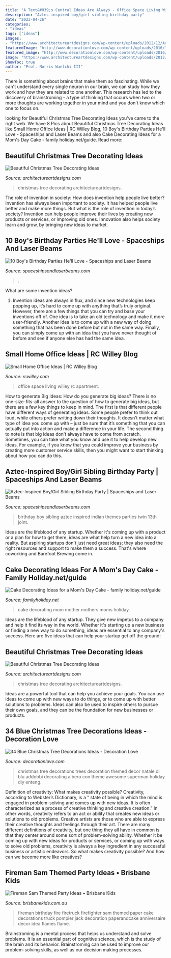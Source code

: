 ```yaml
---
title: "A Text&#039;s Central Ideas Are Always - Office Space Living Willey Rc Apartment"
description: "Aztec-inspired boy/girl sibling birthday party"
date: "2023-04-26"
categories:
- "ideas"
tags: ["ideas"]
images:
- "https://www.architectureartdesigns.com/wp-content/uploads/2012/12/ArchitectureArtDesigns-Beautiful-Christmas-Tree-Decorating-Ideas-12.jpg"
featuredImage: "http://www.decorationlove.com/wp-content/uploads/2016/10/Blue-Themed-Christmas-Tree-Decoration.jpg"
featured_image: "http://www.decorationlove.com/wp-content/uploads/2016/10/Blue-Themed-Christmas-Tree-Decoration.jpg"
image: "https://www.architectureartdesigns.com/wp-content/uploads/2012/12/ArchitectureArtDesigns-Beautiful-Christmas-Tree-Decorating-Ideas-17.jpg"
ShowToc: true
author: "Prof. Norris Waelchi III"
---
```



There is something about brains that make them so fascinating. While we can't understand every single neuron in our brain, we can study how they work and how they are related to one another. This research has led to the discovery of brainstroming - a type of thinking that occurs when two or more thoughts are working together in your mind and you don't know which one to focus on.

	

		
looking for Beautiful Christmas Tree Decorating Ideas you've came to the right web. We have 8 Pics about Beautiful Christmas Tree Decorating Ideas like Small Home Office Ideas | RC Willey Blog, 10 Boy&#039;s Birthday Parties He&#039;ll Love - Spaceships and Laser Beams and also Cake Decorating Ideas for a Mom&#039;s Day Cake - family holiday.net/guide. Read more:
		
    
## Beautiful Christmas Tree Decorating Ideas

<img loading=lazy src="https://www.architectureartdesigns.com/wp-content/uploads/2012/12/ArchitectureArtDesigns-Beautiful-Christmas-Tree-Decorating-Ideas-12.jpg" onerror="this.onerror=null;this.src='https://tse2.mm.bing.net/th?id=OIP.U_Kk0W-Bd3G2SR0lQFZJxwHaJ4&amp;pid=15.1';" alt="Beautiful Christmas Tree Decorating Ideas">

_Source: architectureartdesigns.com_

>christmas tree decorating architectureartdesigns. 

	

The role of invention in society: How does invention help people live better?
Invention has always been important to society. It has helped people live better and make more things. But what is the role of invention in today’s society? Invention can help people improve their lives by creating new products or services, or improving old ones. Innovation also helps society learn and grow, by bringing new ideas to market.

    
## 10 Boy&#039;s Birthday Parties He&#039;ll Love - Spaceships And Laser Beams

<img loading=lazy src="https://spaceshipsandlaserbeams.com/wp-content/uploads/2015/09/unique-birthday-party-theme-ideas-boys.jpg" onerror="this.onerror=null;this.src='https://tse4.mm.bing.net/th?id=OIP.qSAd8fyPx2FV1qFyQBbEtAHaLH&amp;pid=15.1';" alt="10 Boy&#039;s Birthday Parties He&#039;ll Love - Spaceships and Laser Beams">

_Source: spaceshipsandlaserbeams.com_

>. 

	

What are some invention ideas?
1. Invention ideas are always in flux, and since new technologies keep popping up, it’s hard to come up with anything that’s truly original. However, there are a few things that you can try and base your inventions off of. One idea is to take an old technology and make it more user-friendly. Another idea is to come up with a new way of doing something that has been done before but not in the same way. Finally, you can simply come up with an idea that you have never thought of before and see if anyone else has had the same idea.

    
## Small Home Office Ideas | RC Willey Blog

<img loading=lazy src="https://static.rcwilley.com/blog/34/6293/small-home-office-ideas-1.jpg" onerror="this.onerror=null;this.src='https://tse1.mm.bing.net/th?id=OIP.bE6Tz2erjeRXC9ahOaIsmQHaNJ&amp;pid=15.1';" alt="Small Home Office Ideas | RC Willey Blog">

_Source: rcwilley.com_

>office space living willey rc apartment. 

	

How to generate Big Ideas: How do you generate big ideas?
There is no one-size-fits-all answer to the question of how to generate big ideas, but there are a few key things to keep in mind. The first is that different people have different ways of generating ideas. Some people prefer to think out loud, while others prefer writing down their thoughts. It doesn’t matter what type of idea you come up with – just be sure that it’s something that you can actually put into action and make a difference in your life. 
The second thing to note is that big ideas don’t always have to come from scratch. Sometimes, you can take what you know and use it to help develop new ideas. For example, if you know that you could improve your business by creating more customer service skills, then you might want to start thinking about how you can do this.

    
## Aztec-Inspired Boy/Girl Sibling Birthday Party | Spaceships And Laser Beams

<img loading=lazy src="http://spaceshipsandlaserbeams.com/wp-content/uploads/2015/09/boy-and-girl-aztec-birthday-party-ideas.jpg" onerror="this.onerror=null;this.src='https://tse3.mm.bing.net/th?id=OIP.0g8xAaWTTzM6-O4OI2HhugHaLH&amp;pid=15.1';" alt="Aztec-Inspired Boy/Girl Sibling Birthday Party | Spaceships and Laser Beams">

_Source: spaceshipsandlaserbeams.com_

>birthday boy sibling aztec inspired indian themes parties twin 13th joint. 

	

Ideas are the lifeblood of any startup. Whether it's coming up with a product or a plan for how to get there, ideas are what help turn a new idea into a reality. But aspiring startups don't just need great ideas; they also need the right resources and support to make them a success. That's where coworking and Barefoot Brewing come in.

    
## Cake Decorating Ideas For A Mom&#039;s Day Cake - Family Holiday.net/guide

<img loading=lazy src="http://www.familyholiday.net/wp-content/uploads/2013/04/Cake-Decorating-Ideas-for-a-Moms-Day-Cake_08.jpeg" onerror="this.onerror=null;this.src='https://tse4.mm.bing.net/th?id=OIP.D2WEP6yT7Gbexqx9MG8eWAHaJ4&amp;pid=15.1';" alt="Cake Decorating Ideas for a Mom&#039;s Day Cake - family holiday.net/guide">

_Source: familyholiday.net_

>cake decorating mom mother mothers moms holiday. 

	

Ideas are the lifeblood of any startup. They give new impetus to a company and help it find its way in the world. Whether it's starting up a new business or finding a new way to do something, ideas are essential to any company's success. Here are five ideas that can help your startup get off the ground: 

    
## Beautiful Christmas Tree Decorating Ideas

<img loading=lazy src="https://www.architectureartdesigns.com/wp-content/uploads/2012/12/ArchitectureArtDesigns-Beautiful-Christmas-Tree-Decorating-Ideas-17.jpg" onerror="this.onerror=null;this.src='https://tse3.mm.bing.net/th?id=OIP.GY6EL8e2HXjUB7hd2oJYIQHaLJ&amp;pid=15.1';" alt="Beautiful Christmas Tree Decorating Ideas">

_Source: architectureartdesigns.com_

>christmas tree decorating architectureartdesigns. 

	

Ideas are a powerful tool that can help you achieve your goals. You can use ideas to come up with new ways to do things, or to come up with better solutions to problems. Ideas can also be used to inspire others to pursue their own goals, and they can be the foundation for new businesses or products.

    
## 34 Blue Christmas Tree Decorations Ideas - Decoration Love

<img loading=lazy src="http://www.decorationlove.com/wp-content/uploads/2016/10/Blue-Themed-Christmas-Tree-Decoration.jpg" onerror="this.onerror=null;this.src='https://tse3.mm.bing.net/th?id=OIP.L1L7LLOI2B8JhCE6o5UveQHaJ4&amp;pid=15.1';" alt="34 Blue Christmas Tree Decorations Ideas - Decoration Love">

_Source: decorationlove.com_

>christmas tree decorations trees decoration themed decor natale di blu addobbi decorating albero con theme awesome superman holiday diy enteng. 

	

Definition of creativity: What makes creativity possible?
Creativity, according to Webster’s Dictionary, is a “ state of being in which the mind is engaged in problem-solving and comes up with new ideas. It is often characterized as a process of creative thinking and creative creation.” In other words, creativity refers to an act or ability that creates new ideas or solutions to old problems. Creative artists are those who are able to express their creative thoughts and feelings through their art.
There are many different definitions of creativity, but one thing they all have in common is that they center around some sort of problem-solving ability. Whether it be coming up with new ideas for products or services, or coming up with ways to solve old problems, creativity is always a key ingredient in any successful business or artistic endeavors. So what makes creativity possible? And how can we become more like creatives?

    
## Fireman Sam Themed Party Ideas • Brisbane Kids

<img loading=lazy src="http://www.brisbanekids.com.au/wp-content/uploads/2014/05/b75cdaeb057b0c974f4f9d41177e7e06.jpg" onerror="this.onerror=null;this.src='https://tse2.mm.bing.net/th?id=OIP.uc0EDrYZNU1w9D7tEuqJJAHaLH&amp;pid=15.1';" alt="Fireman Sam Themed Party Ideas • Brisbane Kids">

_Source: brisbanekids.com.au_

>fireman birthday fire firetruck firefighter sam themed paper cake decorations truck pompier jack decoration paperandcake anniversaire decor idea flames flame. 

	

Brainstroming is a mental process that helps us understand and solve problems. It is an essential part of cognitive science, which is the study of the brain and its behavior. Brainstroming can be used to improve our problem-solving skills, as well as our decision making processes.

